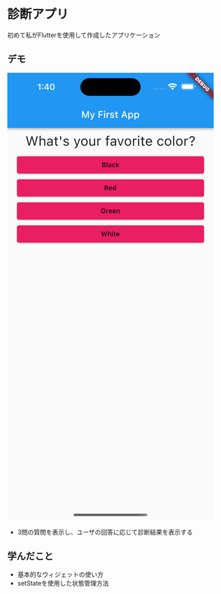 # 診断アプリ

初めて私がFlutterを使用して作成したアプリケーション

## デモ

![デモアプリケーション](/assets/ExplanationPicture.png)

- 3問の質問を表示し、ユーザの回答に応じて診断結果を表示する

## 学んだこと　　

- 基本的なウィジェットの使い方
- setStateを使用した状態管理方法
